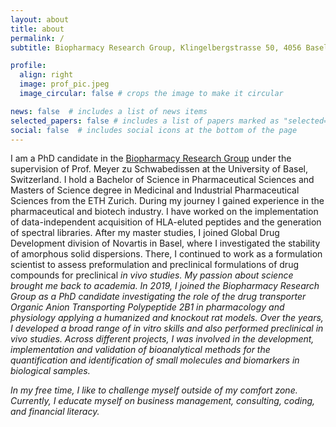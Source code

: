 ```yaml
---
layout: about
title: about
permalink: /
subtitle: Biopharmacy Research Group, Klingelbergstrasse 50, 4056 Basel, Switzerland.

profile:
  align: right
  image: prof_pic.jpeg
  image_circular: false # crops the image to make it circular

news: false  # includes a list of news items
selected_papers: false # includes a list of papers marked as "selected={true}"
social: false  # includes social icons at the bottom of the page
---
```


I am a PhD candidate in the <a href='https://pharma.unibas.ch/en/research/research-groups/biopharmacy/'>Biopharmacy Research Group</a> under the supervision of Prof. Meyer zu Schwabedissen at the University of Basel, Switzerland. I hold a Bachelor of Science in Pharmaceutical Sciences and Masters of Science degree in Medicinal and Industrial Pharmaceutical Sciences from the ETH Zurich. During my journey I gained experience in the pharmaceutical and biotech industry. I have worked on the implementation of data-independent acquisition of HLA-eluted peptides and the generation of spectral libraries. After my master studies, I joined Global Drug Development division of Novartis in Basel, where I investigated the stability of amorphous solid dispersions. There, I continued to work as a formulation scientist to assess preformulation and preclinical formulations of drug compounds for preclinical <em>in vivo<em> studies. My passion about science brought me back to academia. In 2019, I joined the Biopharmacy Research Group as a PhD candidate investigating the role of the drug transporter Organic Anion Transporting Polypeptide 2B1 in pharmacology and physiology applying a humanized and knockout rat models. Over the years, I developed a broad range of <em>in vitro</em> skills and also performed preclinical <em>in vivo</em> studies. Across different projects, I was involved in the development, implementation and validation of bioanalytical methods for the quantification and identification of small molecules and biomarkers in biological samples.
<br>


In my free time, I like to challenge myself outside of my comfort zone. Currently, I educate myself on business management, consulting, coding, and financial literacy.